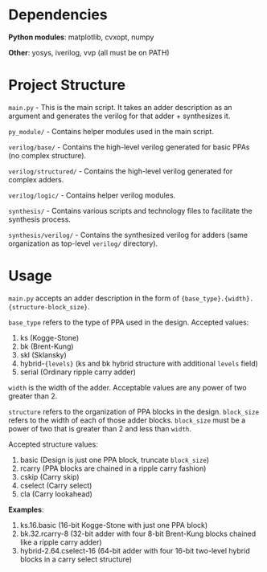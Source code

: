 # Dependencies

**Python modules**: matplotlib, cvxopt, numpy

**Other**: yosys, iverilog, vvp (all must be on PATH)

# Project Structure

`main.py` - This is the main script. It takes an adder description as an argument and generates the verilog for that adder \+ synthesizes it.

`py_module/` - Contains helper modules used in the main script.

`verilog/base/` - Contains the high-level verilog generated for basic PPAs (no complex structure).

`verilog/structured/` - Contains the high-level verilog generated for complex adders.

`verilog/logic/` - Contains helper verilog modules.

`synthesis/` - Contains various scripts and technology files to facilitate the synthesis process.

`synthesis/verilog/` - Contains the synthesized verilog for adders (same organization as top-level `verilog/` directory). 

# Usage

`main.py` accepts an adder description in the form of `{base_type}.{width}.{structure-block_size}`.

`base_type` refers to the type of PPA used in the design. Accepted values:

1. ks (Kogge-Stone)
2. bk (Brent-Kung)
3. skl (Sklansky)
4. hybrid-`{levels}` (ks and bk hybrid structure with additional `levels` field)
5. serial (Ordinary ripple carry adder)

`width` is the width of the adder. Acceptable values are any power of two greater than 2.

`structure` refers to the organization of PPA blocks in the design. `block_size` refers to the width of each of those adder
blocks. `block_size` must be a power of two that is greater than 2 and less than `width`.

Accepted structure values:

1. basic (Design is just one PPA block, truncate `block_size`)
2. rcarry (PPA blocks are chained in a ripple carry fashion)
3. cskip (Carry skip)
4. cselect (Carry select)
5. cla (Carry lookahead)

**Examples**:

1. ks.16.basic (16-bit Kogge-Stone with just one PPA block)
2. bk.32.rcarry-8 (32-bit adder with four 8-bit Brent-Kung blocks chained like a ripple carry adder)
3. hybrid-2.64.cselect-16 (64-bit adder with four 16-bit two-level hybrid blocks in a carry select structure)






